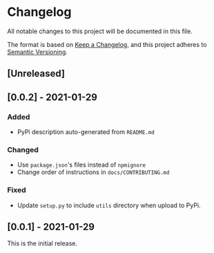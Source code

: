 # Changelog
All notable changes to this project will be documented in this file.

The format is based on [Keep a Changelog](https://keepachangelog.com/en/1.0.0/),
and this project adheres to [Semantic Versioning](https://semver.org/spec/v2.0.0.html).

## [Unreleased]

## [0.0.2] - 2021-01-29

### Added

* PyPi description auto-generated from `README.md`

### Changed
* Use `package.json`'s files instead of `npmignore`
* Change order of instructions in  `docs/CONTRIBUTING.md`

### Fixed
* Update `setup.py` to include `utils` directory when upload to PyPi.


## [0.0.1] - 2021-01-29

This is the initial release.